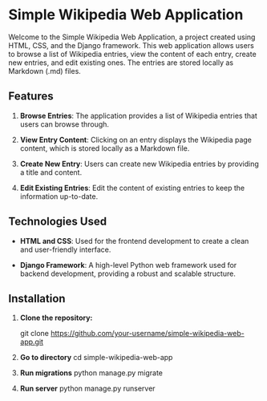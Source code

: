 # Simple Wikipedia Web Application

Welcome to the Simple Wikipedia Web Application, a project created using HTML, CSS, and the Django framework. This web application allows users to browse a list of Wikipedia entries, view the content of each entry, create new entries, and edit existing ones. The entries are stored locally as Markdown (.md) files.

## Features

1. **Browse Entries**: The application provides a list of Wikipedia entries that users can browse through.

2. **View Entry Content**: Clicking on an entry displays the Wikipedia page content, which is stored locally as a Markdown file.

3. **Create New Entry**: Users can create new Wikipedia entries by providing a title and content.

4. **Edit Existing Entries**: Edit the content of existing entries to keep the information up-to-date.

## Technologies Used

- **HTML and CSS**: Used for the frontend development to create a clean and user-friendly interface.

- **Django Framework**: A high-level Python web framework used for backend development, providing a robust and scalable structure.

## Installation

1. **Clone the repository:**

   
   git clone https://github.com/your-username/simple-wikipedia-web-app.git
2. **Go to directory**
   cd simple-wikipedia-web-app
3. **Run migrations**
  python manage.py migrate
4. **Run server**
   python manage.py runserver
